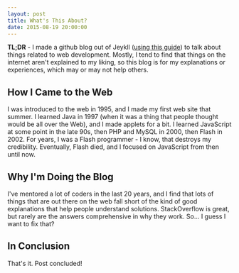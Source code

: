 ```yaml
---
layout: post
title: What's This About?
date: 2015-08-19 20:00:00
---
```


__TL;DR__ - I made a github blog out of Jeykll ([using this guide](http://www.smashingmagazine.com/2014/08/build-blog-jekyll-github-pages/)) to talk about things related to web development. Mostly, I tend to find that things on the internet aren't explained to my liking, so this blog is for my explanations or experiences, which may or may not help others.

## How I Came to the Web
I was introduced to the web in 1995, and I made my first web site that summer. I learned Java in 1997 (when it was a thing that people thought would be all over the Web), and I made applets for a bit. I learned JavaScript at some point in the late 90s, then PHP and MySQL in 2000, then Flash in 2002. For years, I was a Flash programmer - I know, that destroys my credibility. Eventually, Flash died, and I focused on JavaScript from then until now.

## Why I'm Doing the Blog
I've mentored a lot of coders in the last 20 years, and I find that lots of things that are out there on the web fall short of the kind of good explanations that help people understand solutions. StackOverflow is great, but rarely are the answers comprehensive in why they work. So... I guess I want to fix that?

## In Conclusion
That's it. Post concluded!
